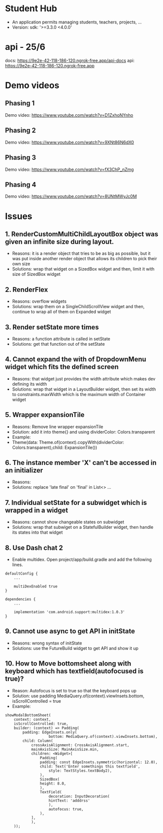 # Student Hub
- An application permits managing students, teachers, projects, ...
- Version: sdk: '>=3.3.0 <4.0.0'
# api - 25/6
docs: https://9e2e-42-118-186-120.ngrok-free.app/api-docs
api: https://9e2e-42-118-186-120.ngrok-free.app

# Demo videos
## Phasing 1
Demo video: https://www.youtube.com/watch?v=D1ZxhoNYnho

## Phasing 2
Demo video: https://www.youtube.com/watch?v=9XNt86N6dX0

## Phasing 3
Demo video: https://www.youtube.com/watch?v=fX3ChP_nZmg

## Phasing 4
Demo video: https://www.youtube.com/watch?v=8UNtMWyJc0M

# Issues
## 1. RenderCustomMultiChildLayoutBox object was given an infinite size during layout.
- Reasons: it is a render object that tries to be as big as possible, but it was put inside another render object that allows its children to pick their own size
- Solutions: wrap that widget on a SizedBox widget and then, limit it with size of SizedBox widget

## 2. RenderFlex
- Reasons: overflow widgets
- Solutions: wrap them on a SingleChildScrollView widget and then, continue to wrap all of them on Expanded widget

## 3. Render setState more times
- Reasons: a function attribute is called in setState
- Solutions: get that function out of the setState

## 4. Cannot expand the with of DropdownMenu widget which fits the defined screen
- Reasons: that widget just provides the width attribute which makes dev defining its width
- Solutions: wrap that widget in a LayoutBuilder widget, then set its width to constraints.maxWidth which is the maximum width of Container widget

## 5. Wrapper expansionTile
- Reasons: Remove line wrapper expansionTile
- Solution: add it into theme{} and using dividerColor: Colors.transparent
- Example:
- Theme(data: Theme.of(context).copyWith(dividerColor: Colors.transparent),child: ExpansionTile())

## 6. The instance member 'X' can't be accessed in an initializer
- Reasons:
- Solutions: replace 'late final' on 'final' in List<> ...

## 7. Individual setState for a subwidget which is wrapped in a widget
- Reasons: cannot show changeable states on subwidget
- Solutions: wrap that subwiget on a StatefulBuilder widget, then handle its states into that widget
## 8. Use Dash chat 2
- Enable multidex.
Open project/app/build.gradle and add the following lines.
```
defaultConfig {
    ...

    multiDexEnabled true
}
```
```
dependencies {
    ...

    implementation 'com.android.support:multidex:1.0.3'
}
```

## 9. Cannot use async to get API in initState
- Reasons: wrong syntax of initState
- Solutions: use the FutureBuild widget to get API and show it up
## 10. How to Move bottomsheet along with keyboard which has textfield(autofocused is true)?
- Reason: Autofocus is set to true so that the keyboard pops up
- Solution: use padding MediaQuery.of(context).viewInsets.bottom, isScrollControlled = true
- Example:
```
showModalBottomSheet(
    context: context,
    isScrollControlled: true,
    builder: (context) => Padding(
        padding: EdgeInsets.only(
                    bottom: MediaQuery.of(context).viewInsets.bottom),
        child: Column(
            crossAxisAlignment: CrossAxisAlignment.start,
            mainAxisSize: MainAxisSize.min,
            children: <Widget>[
                Padding(
                padding: const EdgeInsets.symmetric(horizontal: 12.0),
                child: Text('Enter somethings this textfield',
                    style: TextStyles.textBody2),
                ),
                SizedBox(
                height: 8.0,
                ),
                TextField(
                    decoration: InputDecoration(
                    hintText: 'adddrss'
                    ),
                    autofocus: true,
                ),                 
            ],
            ),
    ));
```